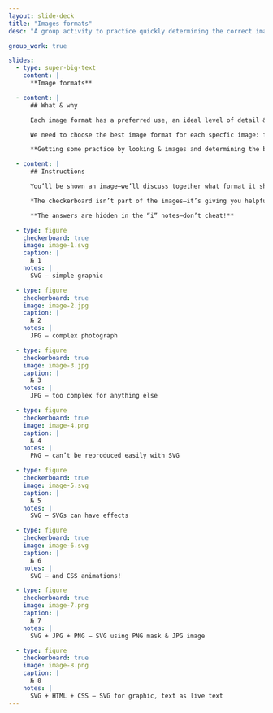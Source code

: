 ```yaml
---
layout: slide-deck
title: "Images formats"
desc: "A group activity to practice quickly determining the correct image format and how to correctly implement the image into a website."

group_work: true

slides:
  - type: super-big-text
    content: |
      **Image formats**

  - content: |
      ## What & why

      Each image format has a preferred use, an ideal level of detail & high DPI characteristics.

      We need to choose the best image format for each specfic image: for the highest clarity & lowest filesize.

      **Getting some practice by looking & images and determining the best format with help your designs.**

  - content: |
      ## Instructions

      You’ll be shown an image—we’ll discuss together what format it should be exported.

      *The checkerboard isn’t part of the images—it’s giving you helpful information.*

      **The answers are hidden in the “i” notes—don’t cheat!**

  - type: figure
    checkerboard: true
    image: image-1.svg
    caption: |
      № 1
    notes: |
      SVG — simple graphic

  - type: figure
    checkerboard: true
    image: image-2.jpg
    caption: |
      № 2
    notes: |
      JPG — complex photograph

  - type: figure
    checkerboard: true
    image: image-3.jpg
    caption: |
      № 3
    notes: |
      JPG — too complex for anything else

  - type: figure
    checkerboard: true
    image: image-4.png
    caption: |
      № 4
    notes: |
      PNG — can’t be reproduced easily with SVG

  - type: figure
    checkerboard: true
    image: image-5.svg
    caption: |
      № 5
    notes: |
      SVG — SVGs can have effects

  - type: figure
    checkerboard: true
    image: image-6.svg
    caption: |
      № 6
    notes: |
      SVG — and CSS animations!

  - type: figure
    checkerboard: true
    image: image-7.png
    caption: |
      № 7
    notes: |
      SVG + JPG + PNG — SVG using PNG mask & JPG image

  - type: figure
    checkerboard: true
    image: image-8.png
    caption: |
      № 8
    notes: |
      SVG + HTML + CSS — SVG for graphic, text as live text
---
```

